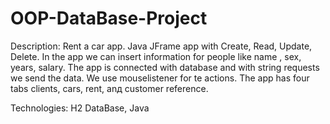 # OOP-DataBase-Project

Description: Rent a car app. Java JFrame app with Create, Read, Update, Delete. In the app we can insert information for people like name , sex, years, salary.
The app is connected with database and with string requests we send the data. We use mouselistener for te actions. The app has four tabs clients,
cars, rent, anд customer reference.

Technologies: H2 DataBase, Java 
